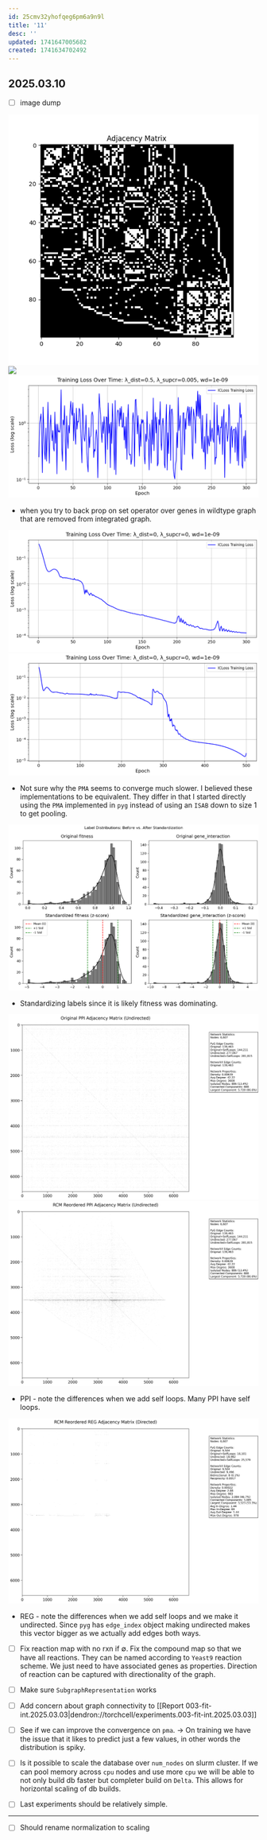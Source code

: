 ```yaml
---
id: 25cmv32yhofqeg6pm6a9n9l
title: '11'
desc: ''
updated: 1741647005682
created: 1741634702492
---
```


## 2025.03.10

- [ ] image dump

![](./assets/images/stochastic_block_adjacency_matrix.png)
![](./assets/images/ppi_reg_adjacency_matrices_with_rcm.png)
![](./assets/images/hetero_cell_isab_gene_interaction_split_training_loss_2025-03-04-20-17-32.png)

- when you try to back prop on set operator over genes in wildtype graph that are removed from integrated graph.

![](./assets/images/hetero_cell_isab_training_loss_2025-03-05-06-01-46.png)
![](./assets/images/hetero_cell_pma_training_loss_2025-03-06-15-37-43.png)

- Not sure why the `PMA` seems to converge much slower. I believed these implementations to be equivalent. They differ in that I started directly using the `PMA` implemented in `pyg` instead of using an `ISAB` down to size 1 to get pooling.

![](./assets/images/standardization_with_metabolism_comparison.png)

- Standardizing labels since it is likely fitness was dominating.

![](./assets/images/original_ppi_matrix.png)
![](./assets/images/reordered_ppi_matrix.png)

- PPI - note the differences when we add self loops. Many PPI have self loops.

[](./assets/images/original_reg_matrix.png)
![](./assets/images/reordered_reg_matrix.png)

- REG - note the differences when we add self loops and we make it undirected. Since `pyg` has `edge_index` object making undirected makes this vector bigger as we actually add edges both ways.

- [ ] Fix reaction map with no rxn if $\emptyset$. Fix the compound map so that we have all reactions. They can be named according to `Yeast9` reaction scheme. We just need to have associated genes as properties. Direction of reaction can be captured with directionality of the graph.
- [ ] Make sure `SubgraphRepresentation` works

- [ ] Add concern about graph connectivity to [[Report 003-fit-int.2025.03.03|dendron://torchcell/experiments.003-fit-int.2025.03.03]]

- [ ] See if we can improve the convergence on `pma`. → On training we have the issue that it likes to predict just a few values, in other words the distribution is spiky.

- [ ] Is it possible to scale the database over `num_nodes` on slurm cluster. If we can pool memory across `cpu` nodes and use more `cpu` we will be able to not only build db faster but completer build on `Delta`. This allows for horizontal scaling of db builds.

- [ ] Last experiments should be relatively simple.

***

- [ ] Should rename normalization to scaling
